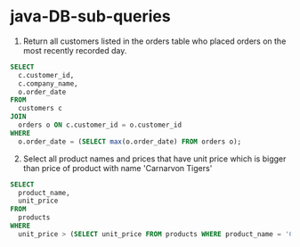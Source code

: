 # java-DB-sub-queries

1. Return all customers listed in the orders table who placed orders on the most recently recorded day. 
```sql
SELECT 
  c.customer_id,
  c.company_name,
  o.order_date
FROM 
  customers c
JOIN 
  orders o ON c.customer_id = o.customer_id
WHERE
  o.order_date = (SELECT max(o.order_date) FROM orders o);
```
2. Select all product names and prices that have unit price which is bigger than price of product with name 'Carnarvon Tigers'
```sql
SELECT 
  product_name,
  unit_price
FROM
  products
WHERE
  unit_price > (SELECT unit_price FROM products WHERE product_name = 'Carnarvon Tigers');
```
